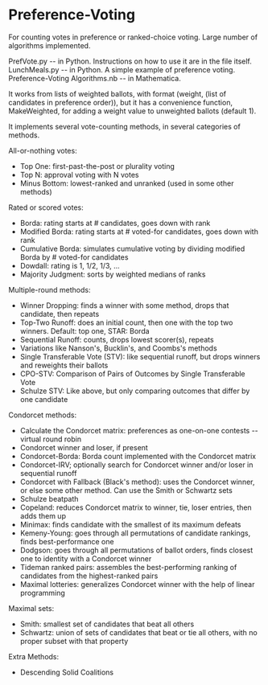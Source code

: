 # Preference-Voting
For counting votes in preference or ranked-choice voting. Large number of algorithms implemented.

PrefVote.py -- in Python. Instructions on how to use it are in the file itself.
LunchMeals.py -- in Python. A simple example of preference voting.
Preference-Voting Algorithms.nb -- in Mathematica.

It works from lists of weighted ballots, with format (weight, (list of candidates in preference order)),
but it has a convenience function, MakeWeighted, for adding a weight value to unweighted ballots (default 1).

It implements several vote-counting methods, in several categories of methods.

All-or-nothing votes:
- Top One: first-past-the-post or plurality voting
- Top N: approval voting with N votes
- Minus Bottom: lowest-ranked and unranked (used in some other methods)

Rated or scored votes:
- Borda: rating starts at # candidates, goes down with rank
- Modified Borda: rating starts at # voted-for candidates, goes down with rank
- Cumulative Borda: simulates cumulative voting by dividing modified Borda by # voted-for candidates
- Dowdall: rating is 1, 1/2, 1/3, ...
- Majority Judgment: sorts by weighted medians of ranks

Multiple-round methods:
- Winner Dropping: finds a winner with some method, drops that candidate, then repeats
- Top-Two Runoff: does an initial count, then one with the top two winners. Default: top one, STAR: Borda
- Sequential Runoff: counts, drops lowest scorer(s), repeats
- Variations like Nanson's, Bucklin's, and Coombs's methods
- Single Transferable Vote (STV): like sequential runoff, but drops winners and reweights their ballots
- CPO-STV: Comparison of Pairs of Outcomes by Single Transferable Vote
- Schulze STV: Like above, but only comparing outcomes that differ by one candidate

Condorcet methods:
- Calculate the Condorcet matrix: preferences as one-on-one contests -- virtual round robin
- Condorcet winner and loser, if present
- Condorcet-Borda: Borda count implemented with the Condorcet matrix
- Condorcet-IRV; optionally search for Condorcet winner and/or loser in sequential runoff
- Condorcet with Fallback (Black's method): uses the Condorcet winner, or else some other method. Can use the Smith or Schwartz sets
- Schulze beatpath
- Copeland: reduces Condorcet matrix to winner, tie, loser entries, then adds them up
- Minimax: finds candidate with the smallest of its maximum defeats
- Kemeny-Young: goes through all permutations of candidate rankings, finds best-performance one
- Dodgson: goes through all permutations of ballot orders, finds closest one to identity with a Condorcet winner
- Tideman ranked pairs: assembles the best-performing ranking of candidates from the highest-ranked pairs
- Maximal lotteries: generalizes Condorcet winner with the help of linear programming

Maximal sets:
- Smith: smallest set of candidates that beat all others
- Schwartz: union of sets of candidates that beat or tie all others, with no proper subset with that property

Extra Methods:
- Descending Solid Coalitions
